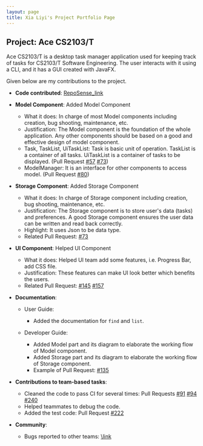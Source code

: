```yaml
---
layout: page
title: Xia Liyi's Project Portfolio Page
---
```


## Project: Ace CS2103/T

Ace CS2103/T is a desktop task manager application used for keeping track of tasks for CS2103/T Software Engineering. The user interacts with it using a CLI, and it has a GUI created with JavaFX.

Given below are my contributions to the project.

* **Code contributed**: [RepoSense_link](https://nus-cs2103-ay2021s1.github.io/tp-dashboard/#breakdown=true&search=T14&sort=groupTitle&sortWithin=title&since=2020-08-14&timeframe=commit&mergegroup=&groupSelect=groupByRepos&checkedFileTypes=docs~functional-code~test-code~other&tabOpen=true&tabType=authorship&tabAuthor=XIA-LIYI&tabRepo=AY2021S1-CS2103-T14-4%2Ftp%5Bmaster%5D&authorshipIsMergeGroup=false&authorshipFileTypes=docs)

* **Model Component**: Added Model Component
    * What it does: In charge of most Model components including creation, bug shooting, maintenance, etc.
    * Justification: The Model component is the foundation of the whole application. Any other components should be based on a good and effective design of model component.
    * Task, TaskList, UiTaskList: Task is basic unit of operation. TaskList is a container of all tasks. UiTaskList is a container of tasks to be displayed.
    (Pull Request [#57](https://github.com/AY2021S1-CS2103-T14-4/tp/pull/57) [#73](https://github.com/AY2021S1-CS2103-T14-4/tp/pull/73))
    * ModelManager: It is an interface for other components to access model.
    (Pull Request [#80](https://github.com/AY2021S1-CS2103-T14-4/tp/pull/80))

* **Storage Component**: Added Storage Component
    * What it does: In charge of Storage component including creation, bug shooting, maintenance, etc.
    * Justification: The Storage component is to store user's data (tasks) and preferences. A good Storage component ensures the user data can be written and read back correctly.
    * Highlight: It uses Json to be data type.
    * Related Pull Request: [#73](https://github.com/AY2021S1-CS2103-T14-4/tp/pull/73)
* **UI Component**: Helped UI Component
    * What it does: Helped UI team add some features, i.e. Progress Bar, add CSS file.
    * Justification: These features can make UI look better which benefits the users.
    * Related Pull Request: [#145](https://github.com/AY2021S1-CS2103-T14-4/tp/pull/145) [#157](https://github.com/AY2021S1-CS2103-T14-4/tp/pull/157)
* **Documentation**:
  * User Guide:
    * Added the documentation for `find` and `list`.

  * Developer Guide:
    * Added Model part and its diagram to elaborate the working flow of Model component.
    * Added Storage part and its diagram to elaborate the working flow of Storage component.
    * Example of Pull Request: [#135](https://github.com/AY2021S1-CS2103-T14-4/tp/pull/135)

* **Contributions to team-based tasks**:
  * Cleaned the code to pass CI for several times: Pull Requests [#91](https://github.com/AY2021S1-CS2103-T14-4/tp/pull/91) [#94](https://github.com/AY2021S1-CS2103-T14-4/tp/pull/94) [#240](https://github.com/AY2021S1-CS2103-T14-4/tp/pull/240)
  * Helped teammates to debug the code.
  * Added the test code: Pull Request [#222](https://github.com/AY2021S1-CS2103-T14-4/tp/pull/222)

* **Community**:
  * Bugs reported to other teams: [\link](https://github.com/XIA-LIYI/ped/issues)
